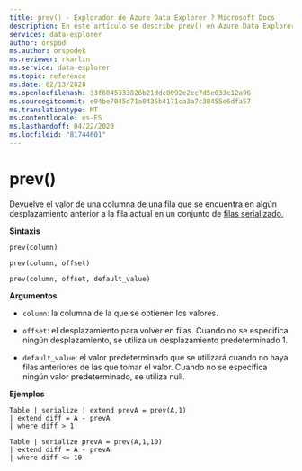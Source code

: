 ```yaml
---
title: prev() - Explorador de Azure Data Explorer ? Microsoft Docs
description: En este artículo se describe prev() en Azure Data Explorer.
services: data-explorer
author: orspod
ms.author: orspodek
ms.reviewer: rkarlin
ms.service: data-explorer
ms.topic: reference
ms.date: 02/13/2020
ms.openlocfilehash: 33f6045333826b21ddc0092e2cc7d5e033c12a96
ms.sourcegitcommit: e94be7045d71a0435b4171ca3a7c30455e6dfa57
ms.translationtype: MT
ms.contentlocale: es-ES
ms.lasthandoff: 04/22/2020
ms.locfileid: "81744601"
---
```

# <a name="prev"></a>prev()

Devuelve el valor de una columna de una fila que se encuentra en algún desplazamiento anterior a la fila actual en un conjunto de [filas serializado.](./windowsfunctions.md#serialized-row-set)

**Sintaxis**

`prev(column)`

`prev(column, offset)`

`prev(column, offset, default_value)`

**Argumentos**

* `column`: la columna de la que se obtienen los valores.

* `offset`: el desplazamiento para volver en filas. Cuando no se especifica ningún desplazamiento, se utiliza un desplazamiento predeterminado 1.

* `default_value`: el valor predeterminado que se utilizará cuando no haya filas anteriores de las que tomar el valor. Cuando no se especifica ningún valor predeterminado, se utiliza null.


**Ejemplos**

```kusto
Table | serialize | extend prevA = prev(A,1)
| extend diff = A - prevA
| where diff > 1

Table | serialize prevA = prev(A,1,10)
| extend diff = A - prevA
| where diff <= 10
```